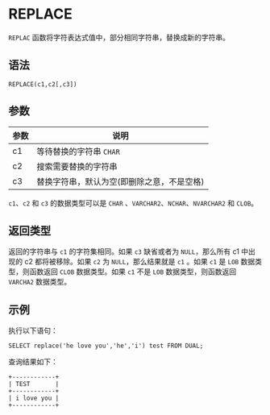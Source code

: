 REPLACE 
============================



`REPLAC` 函数将字符表达式值中，部分相同字符串，替换成新的字符串。

语法 
--------------

    REPLACE(c1,c2[,c3])



参数 
--------------



| 参数 |           说明           |
|----|------------------------|
| c1 | 等待替换的字符串 `CHAR`        |
| c2 | 搜索需要替换的字符串             |
| c3 | 替换字符串，默认为空(即删除之意，不是空格) |



`c1`、`c2` 和 `c3` 的数据类型可以是 `CHAR` 、`VARCHAR2`、`NCHAR`、`NVARCHAR2` 和 `CLOB`。

返回类型 
----------------

返回的字符串与 `c1` 的字符集相同。如果 `c3` 缺省或者为 `NULL`，那么所有 c1 中出现的 c2 都将被移除。如果 `c2` 为 `NULL`，那么结果就是 `c1` 。如果 `c1` 是 `LOB` 数据类型，则函数返回 `CLOB` 数据类型。如果 `c1` 不是 `LOB` 数据类型，则函数返回 `VARCHA2` 数据类型。

示例 
--------------

执行以下语句：

    SELECT replace('he love you','he','i') test FROM DUAL;



查询结果如下：

    +------------+
    | TEST       |
    +------------+
    | i love you |
    +------------+


